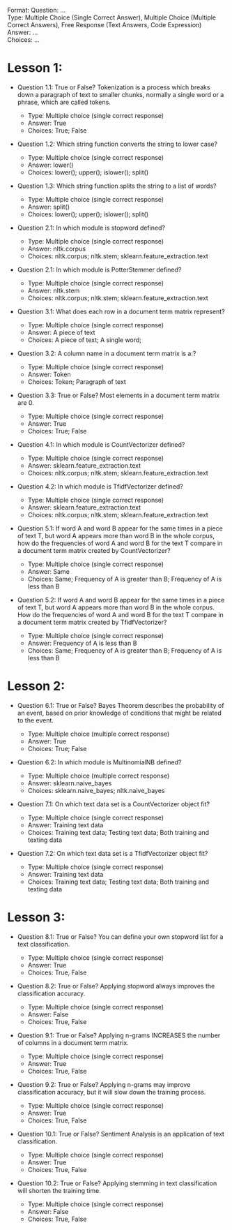 Format:
Question: ...  
Type: Multiple Choice (Single Correct Answer), Multiple Choice (Multiple Correct Answers), Free Response (Text Answers, Code Expression)
Answer: ...  
Choices: ...  

# Lesson 1:
- Question 1.1: True or False? Tokenization is a process which breaks down a paragraph of text to smaller chunks, normally a single word or a phrase, which are called tokens.
  - Type: Multiple choice (single correct response)
  - Answer: True
  - Choices: True; False
- Question 1.2: Which string function converts the string to lower case?
  - Type: Multiple choice (single correct response)
  - Answer: lower()
  - Choices: lower(); upper(); islower(); split()
- Question 1.3: Which string function splits the string to a list of words?
  - Type: Multiple choice (single correct response)
  - Answer: split()
  - Choices: lower(); upper(); islower(); split()

- Question 2.1: In which module is stopword defined?
  - Type: Multiple choice (single correct response)
  - Answer: nltk.corpus
  - Choices: nltk.corpus; nltk.stem; sklearn.feature_extraction.text
- Question 2.1: In which module is PotterStemmer defined?
  - Type: Multiple choice (single correct response)
  - Answer: nltk.stem
  - Choices: nltk.corpus; nltk.stem; sklearn.feature_extraction.text

- Question 3.1: What does each row in a document term matrix represent?
  - Type: Multiple choice (single correct response)
  - Answer: A piece of text
  - Choices: A piece of text; A single word;
- Question 3.2: A column name in a document term matrix is a:?
  - Type: Multiple choice (single correct response)
  - Answer: Token
  - Choices: Token; Paragraph of text
- Question 3.3: True or False? Most elements in a document term matrix are 0.
  - Type: Multiple choice (single correct response)
  - Answer: True
  - Choices: True; False
- Question 4.1: In which module is CountVectorizer defined?
  - Type: Multiple choice (single correct response)
  - Answer: sklearn.feature_extraction.text
  - Choices: nltk.corpus; nltk.stem; sklearn.feature_extraction.text
- Question 4.2: In which module is TfidfVectorizer defined?
  - Type: Multiple choice (single correct response)
  - Answer: sklearn.feature_extraction.text
  - Choices: nltk.corpus; nltk.stem; sklearn.feature_extraction.text
- Question 5.1: If word A and word B appear for the same times in a piece of text T, but word A appears more than word B in the whole corpus, how do the frequencies of word A and word B for the text T compare in a document term matrix created by CountVectorizer?
  - Type: Multiple choice (single correct response)
  - Answer: Same
  - Choices: Same; Frequency of A is greater than B; Frequency of A is less than B
- Question 5.2: If word A and word B appear for the same times in a piece of text T, but word A appears more than word B in the whole corpus. How do the frequencies of word A and word B for the text T compare in a document term matrix created by TfidfVectorizer?
  - Type: Multiple choice (single correct response)
  - Answer: Frequency of A is less than B
  - Choices: Same; Frequency of A is greater than B; Frequency of A is less than B

# Lesson 2:

- Question 6.1: True or False? Bayes Theorem describes the probability of an event, based on prior knowledge of conditions that might be related to the event.
  - Type: Multiple choice (multiple correct response)
  - Answer: True
  - Choices: True; False
- Question 6.2: In which module is MultinomialNB defined?
  - Type: Multiple choice (multiple correct response)
  - Answer: sklearn.naive_bayes
  - Choices: sklearn.naive_bayes; nltk.naive_bayes

- Question 7.1: On which text data set is a CountVectorizer object fit?
  - Type: Multiple choice (single correct response)
  - Answer: Training text data
  - Choices: Training text data; Testing text data; Both training and texting data
- Question 7.2: On which text data set is a TfidfVectorizer object fit?
  - Type: Multiple choice (single correct response)
  - Answer: Training text data
  - Choices: Training text data; Testing text data; Both training and texting data

# Lesson 3:
- Question 8.1: True or False? You can define your own stopword list for a text classification.
  - Type: Multiple choice (single correct response)
  - Answer: True
  - Choices: True, False  
- Question 8.2: True or False? Applying stopword always improves the classification accuracy.
  - Type: Multiple choice (single correct response)
  - Answer: False
  - Choices: True, False  

- Question 9.1: True or False? Applying n-grams INCREASES the number of columns in a document term matrix.
  - Type: Multiple choice (single correct response)
  - Answer: True
  - Choices: True, False  
- Question 9.2: True or False? Applying n-grams may improve classification accuracy, but it will slow down the training process.
  - Type: Multiple choice (single correct response)
  - Answer: True
  - Choices: True, False  

- Question 10.1: True or False? Sentiment Analysis is an application of text classification.
  - Type: Multiple choice (single correct response)
  - Answer: True
  - Choices: True, False  
- Question 10.2: True or False? Applying stemming in text classification will shorten the training time.
  - Type: Multiple choice (single correct response)
  - Answer: False
  - Choices: True, False  

